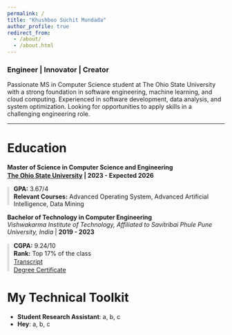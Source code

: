 ```yaml
---
permalink: /
title: "Khushboo Suchit Mundada"
author_profile: true
redirect_from: 
  - /about/
  - /about.html
---
```


### Engineer | Innovator | Creator <br>
Passionate MS in Computer Science student at The Ohio State University with a strong foundation in software engineering, machine learning, and cloud computing. Experienced in software development, data analysis, and system optimization. Looking for opportunities to apply skills in a challenging engineering role.

---


Education
======

<label for="toggle1" class="experience-title">
    <strong>Master of Science in Computer Science and Engineering</strong>  
    <span><a href="https://red.osu.edu/team/" target="_blank">The Ohio State University</a> | 2023 - Expected 2026</span>
  </label> 
<div class="education-details">
  <ul>
    <li><strong>GPA:</strong> 3.67/4</li>
    <li><strong>Relevant Courses:</strong> Advanced Operating System, Advanced Artificial Intelligence, Data Mining</li>
  </ul>
</div>

**Bachelor of Technology in Computer Engineering**  
*Vishwakarma Institute of Technology, Affiliated to Savitribai Phule Pune University, India* | **2019 - 2023**  
<div class="education-details">
  <ul>
    <li><strong>CGPA:</strong> 9.24/10</li>
    <li><strong>Rank:</strong> Top 17% of the class</li>
    <li><a href="#">Transcript</a></li>
    <li><a href="#">Degree Certificate</a></li>
  </ul>
</div>

<style>
  .experience-title {
    cursor: pointer;
    font-size: 14px;
    font-weight: bold;
    margin-bottom: -1px;
    display: inline-block;
  }

  .experience-title span {
    display: block;
    font-size: 14px;
    margin-top: 2px;
  }
  
  .education-details ul {
    list-style: none; /* Remove default bullets */
    padding-left: 15px; /* Pull the text closer to the line */
    position: relative; /* Enable pseudo-elements */
}

.education-details ul:before {
    content: ''; /* Add a vertical line */
    position: absolute;
    left: 0; /* Align line to the left */
    top: 5px; /* Start the line slightly lower */
    bottom: 5px; /* End the line slightly higher */
    width: 5px; /* Thickness of the line */
    background-color: #e0e0e0; /* Lighter grey color */
}

  .education-details ul li {
    padding: 0.3px 0; /* Reduce gap between lines */
    margin-bottom: 1px;
    font-size: 14px; /* Optional: Adjust text size for a tighter appearance */
  }
</style>



My Technical Toolkit
======

- **Student Research Assistant**: a, b, c
- **Hey**: a, b, c
